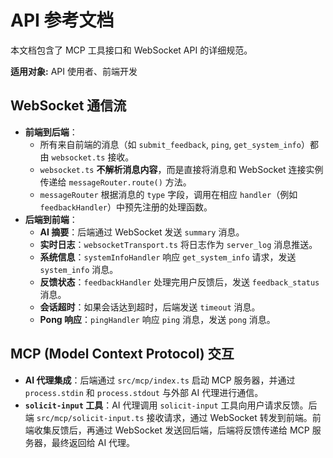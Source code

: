 # API 参考文档

本文档包含了 MCP 工具接口和 WebSocket API 的详细规范。

**适用对象:** API 使用者、前端开发

## WebSocket 通信流

*   **前端到后端**：
    *   所有来自前端的消息（如 `submit_feedback`, `ping`, `get_system_info`）都由 `websocket.ts` 接收。
    *   `websocket.ts` **不解析消息内容**，而是直接将消息和 WebSocket 连接实例传递给 `messageRouter.route()` 方法。
    *   `messageRouter` 根据消息的 `type` 字段，调用在相应 `handler`（例如 `feedbackHandler`）中预先注册的处理函数。
*   **后端到前端**：
    *   **AI 摘要**：后端通过 WebSocket 发送 `summary` 消息。
    *   **实时日志**：`websocketTransport.ts` 将日志作为 `server_log` 消息推送。
    *   **系统信息**：`systemInfoHandler` 响应 `get_system_info` 请求，发送 `system_info` 消息。
    *   **反馈状态**：`feedbackHandler` 处理完用户反馈后，发送 `feedback_status` 消息。
    *   **会话超时**：如果会话达到超时，后端发送 `timeout` 消息。
    *   **Pong 响应**：`pingHandler` 响应 `ping` 消息，发送 `pong` 消息。

## MCP (Model Context Protocol) 交互

*   **AI 代理集成**：后端通过 `src/mcp/index.ts` 启动 MCP 服务器，并通过 `process.stdin` 和 `process.stdout` 与外部 AI 代理进行通信。
*   **`solicit-input` 工具**：AI 代理调用 `solicit-input` 工具向用户请求反馈。后端 `src/mcp/solicit-input.ts` 接收请求，通过 WebSocket 转发到前端。前端收集反馈后，再通过 WebSocket 发送回后端，后端将反馈传递给 MCP 服务器，最终返回给 AI 代理。
